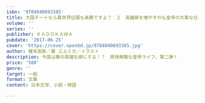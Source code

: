 ```yaml
---
isbn: '9784040693385'
title: 大国チートなら異世界征服も楽勝ですよ？　２　英雄嫁を増やすのも皇帝の大事な仕事です。
volume: ''
series: ''
publisher: ＫＡＤＯＫＡＷＡ
pubdate: '2017-06-25'
cover: 'https://cover.openbd.jp/9784040693385.jpg'
author: 櫂末高彰／著 三上ミカ／イラスト
description: 今度は敵の英雄を嫁にする！？　爽快無敵な皇帝ライフ、第二弾！
price: '580'
genre: ''
target: 一般
format: 文庫
content: 日本文学、小説・物語

---
```

